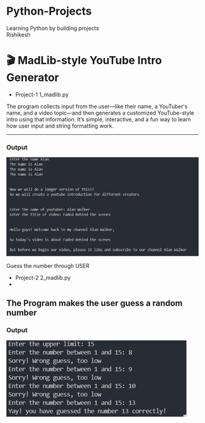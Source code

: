 # Python-Projects
Learning Python by building projects 
<br>
Rishikesh 

# 🎬 MadLib-style YouTube Intro Generator 
- Project-1 1_madlib.py

The program collects input from the user—like their name, a YouTuber's name, and a video topic—and then generates a customized YouTube-style intro using that information. It’s simple, interactive, and a fun way to learn how user input and string formatting work.

---

### Output 

![MadLib Output](./images/madlib.png)

 Guess the number through USER  
- Project-2 2_madlib.py
- 
The Program makes the user guess a random number
---

### Output 

![MadLib Output](./images/guess_the_number_user.png)


